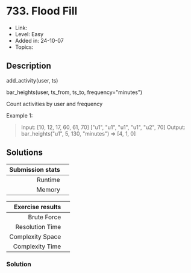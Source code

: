 # 733. Flood Fill

- Link:
- Level: Easy
- Added in: 24-10-07
- Topics:

## Description

<!-- TODO: Finish up creating description and add solution -->
add_activity(user, ts)

bar_heights(user, ts_from, ts_to, frequency="minutes")

Count activities by user and frequency

Example 1:
> Input: [10,    12,    17,   60,   61, 70]
>        ["u1", "u1", "u1", "u1", "u2", 70]
> Output: bar_heights("u1", 5, 130, "minutes") => [4, 1, 0]

## Solutions

| Submission stats |        |
|-----------------:|--------|
|          Runtime |        |
|           Memory |        |

| Exercise results |        |
|-----------------:|--------|
|      Brute Force |        |
|  Resolution Time |        |
| Complexity Space |        |
|  Complexity Time |        |

### Solution

